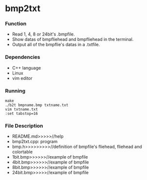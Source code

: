 bmp2txt
=====

### Function
- Read 1, 4, 8 or 24bit's .bmpfile.
- Show datas of bmpfliehead and bmpfliehead in the terminal.
- Output all of the bmpflie's datas in a .txtfile.

### Dependencies
- C++ language
- Linux
- vim editor

### Running
```
make
./b2t bmpname.bmp txtname.txt
vim txtname.txt
:set tabstop=16
```

### File Description
- README.md>>>>>//help
- bmp2txt.cpp:    program
- bmp.h>>>>>>>>>//definition of bmpfile's fliehead, fliehead and colortable
- 1bit.bmp>>>>>>//example of bmpfile
- 4bit.bmp>>>>>>//example of bmpfile
- 8bit.bmp>>>>>>//example of bmpfile
- 24bit.bmp>>>>>//example of bmpfile
